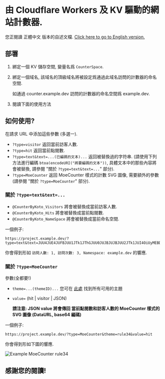 # 由 Cloudflare Workers 及 KV 驅動的網站計數器.

您正閱讀 正體中文 版本的自述文檔. [Click here to go to English version.](https://github.com/kobe-koto/CounterWorkerKV/blob/main/readme.md)

## 部署

1. 綁定一個 KV 儲存空間, 變量名爲 `CounterSpace`.

2. 綁定一個域名, 該域名的頂級域名將被設定爲通過此域名訪問的計數器的命名空間.

   如通過 counter.example.dev 訪問的計數器的命名空間爲 example.dev.

3. 閱讀下面的使用方法

## 如何使用?

在請求 URL 中添加這些參數 (多選一).

- `?type=visitor` 返回當前訪客人數.
- `?type=hit` 返回當前點閱數.
- `?type=text&text=...(已編碼的文本)...` 返回被替換過的字符串. (請使用下列方法進行編碼 `btoa(encodeURI("將要編碼的文本"))`, 具體文本中的那些內容將會被替換, 請參閱 "關於 `?type=text&text=...`" 部分).
- `?type=MoeCounter` 返回 MoeCounter 樣式的計數 SVG 圖像, 需要額外的參數 (請參閱 "關於 `?type=MoeCounter`" 部分).

### 關於 `?type=text&text=...`

- `@CounterByKoto_Visitors` 將會被替換成當前訪客人數.
- `@CounterByKoto_Hits` 將會被替換成當前點閱數.
- `@CounterByKoto_NameSpace` 將會被替換成當前命名空間.

一個例子:
```text
https://project.example.dev/?type=text&text=JUU4JUE4JUFBJUU1JTk1JThGJUU0JUJBJUJBJUU2JTk1JUI4OiUyMEBDb3VudGVyQnlLb3RvX1Zpc2l0b3JzLCUyMCVFOCVBOCVBQSVFNSU5NSU4RiVFNiVBQyVBMSVFNiU5NSVCODolMjBAQ291bnRlckJ5S290b19IaXRzLCUyME5hbWVzcGFjZTolMjBAQ291bnRlckJ5S290b19OYW1lU3BhY2UlMEQlMEE=
```
你會得到形如 `訪問人數: 1, 訪問次數: 3, Namespace: example.dev` 的響應.

### 關於 `?type=MoeCounter`

參數(全都要!)

- `theme=...(themeID)...` 您可在 [此處](https://github.com/kobe-koto/CounterWorkerKV/tree/main/MoeCounterRes) 找到所有可用的主題

- `value=` (hit | visitor | JSON)

  **請注意: JSON value 將會傳回 當前點閱數和訪客人數的 MoeCounter 樣式的 SVG 圖像 (DataURL, base64 編碼)**

一個例子:

```text
https://project.example.dev/?type=MoeCounter&theme=rule34&value=hit
```

你會得到形如下圖的響應.

![Example MoeCounter rule34](https://github.koto.cc/kobe-koto/CounterWorkerKV/raw/main/Example/Example-MoeCounter-rule34.svg)

## 感謝您的閱讀!

